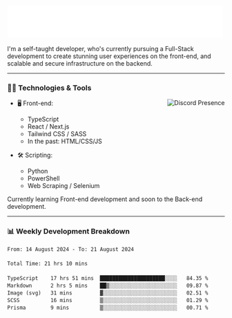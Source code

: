 <img src="assets/wave.svg" alt=":wave:" />

I'm a self-taught developer, who's currently pursuing a Full-Stack development to create stunning user experiences on the front-end, and scalable and secure infrastructure on the backend.

---

### 🧑‍💻 Technologies & Tools

<a href="https://discord.com/users/414304208649453568" target="_blank" rel="nofollow">
   <img src="https://lanyard-profile-readme.vercel.app/api/414304208649453568?idleMessage=Probably%20doing%20something%20else..." alt="Discord Presence" align="right">
</a>

- 🖥️ Front-end:

  - TypeScript
  - React / Next.js
  - Tailwind CSS / SASS
  - In the past: HTML/CSS/JS

- 🛠 Scripting:

  - Python
  - PowerShell
  - Web Scraping / Selenium

Currently learning Front-end development and soon to the Back-end development.

---

### 📊 Weekly Development Breakdown

<!-- ![ccrsxx's GitHub Stats](https://github-readme-stats.vercel.app/api?username=ccrsxx&count_private=true&theme=tokyonight) -->
<!-- ![ccrsxx's Top Langs](https://github-readme-stats.vercel.app/api/top-langs/?username=ccrsxx&hide=lua,java,html&theme=tokyonight) -->

<!--START_SECTION:waka-->

```txt
From: 14 August 2024 - To: 21 August 2024

Total Time: 21 hrs 10 mins

TypeScript    17 hrs 51 mins  █████████████████████░░░░   84.35 %
Markdown      2 hrs 5 mins    ██▒░░░░░░░░░░░░░░░░░░░░░░   09.87 %
Image (svg)   31 mins         ▓░░░░░░░░░░░░░░░░░░░░░░░░   02.51 %
SCSS          16 mins         ▒░░░░░░░░░░░░░░░░░░░░░░░░   01.29 %
Prisma        9 mins          ▒░░░░░░░░░░░░░░░░░░░░░░░░   00.71 %
```

<!--END_SECTION:waka-->

